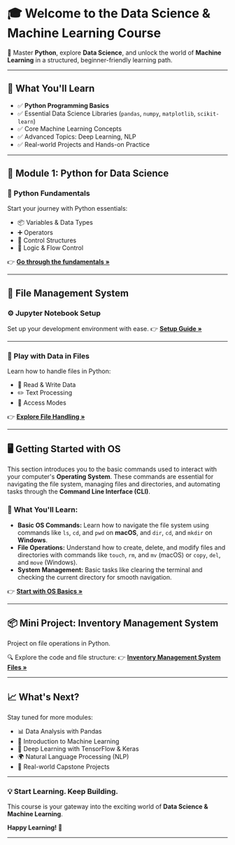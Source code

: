# 🎓 Welcome to the Data Science & Machine Learning Course

🚀 Master **Python**, explore **Data Science**, and unlock the world of **Machine Learning** in a structured, beginner-friendly learning path.

---

## 🌟 What You'll Learn

* ✅ **Python Programming Basics**
* ✅ Essential Data Science Libraries (`pandas`, `numpy`, `matplotlib`, `scikit-learn`)
* ✅ Core Machine Learning Concepts
* ✅ Advanced Topics: Deep Learning, NLP
* ✅ Real-world Projects and Hands-on Practice

---

## 🧰 Module 1: Python for Data Science

### 🔹 Python Fundamentals

Start your journey with Python essentials:

* 📦 Variables & Data Types
* ➕ Operators
* 🔁 Control Structures
* 🧠 Logic & Flow Control

👉 [**Go through the fundamentals »**](https://github.com/vinayakmishra4/DS-ML-COURSE/blob/main/Python-for-Data-Science/Python-Fundmentals/README.md)

---

## 📂 File Management System

### ⚙️ Jupyter Notebook Setup

Set up your development environment with ease.
👉 [**Setup Guide »**](https://github.com/vinayakmishra4/DS-ML-COURSE/blob/main/Python-for-Data-Science/File-Management-System/Jupyter-Notebook-Setup/README.md)

---

### 📝 Play with Data in Files

Learn how to handle files in Python:

* 📖 Read & Write Data
* ✏️ Text Processing
* 🔐 Access Modes

👉 [**Explore File Handling »**](https://github.com/vinayakmishra4/DS-ML-COURSE/blob/main/Python-for-Data-Science/File-Management-System/Play-Data-in-Files/README.md)

---

## 🖥️ **Getting Started with OS**

This section introduces you to the basic commands used to interact with your computer's **Operating System**. These commands are essential for navigating the file system, managing files and directories, and automating tasks through the **Command Line Interface (CLI)**.

### 🔹 **What You'll Learn:**

* **Basic OS Commands:** Learn how to navigate the file system using commands like `ls`, `cd`, and `pwd` on **macOS**, and `dir`, `cd`, and `mkdir` on **Windows**.
* **File Operations:** Understand how to create, delete, and modify files and directories with commands like `touch`, `rm`, and `mv` (macOS) or `copy`, `del`, and `move` (Windows).
* **System Management:** Basic tasks like clearing the terminal and checking the current directory for smooth navigation.

👉 [**Start with OS Basics »**](http://github.com/vinayakmishra4/DS-ML-COURSE/tree/main/Python-for-Data-Science/File-Management-System/Getting-Strat-OS)

---

## 📦 Mini Project: Inventory Management System

Project on file operations in Python.

🔍 Explore the code and file structure:
👉 [**Inventory Management System Files »**](https://github.com/vinayakmishra4/Mini-Project-Inventory-Management-System-Using-Text-Files/blob/main/README.md)

---

## 📈 What's Next?

Stay tuned for more modules:

* 📊 Data Analysis with Pandas
* 📘 Introduction to Machine Learning
* 🧠 Deep Learning with TensorFlow & Keras
* 🌍 Natural Language Processing (NLP)
* 💼 Real-world Capstone Projects

---

### 💡 Start Learning. Keep Building.

This course is your gateway into the exciting world of **Data Science & Machine Learning**.

**Happy Learning! 🚀**

---
